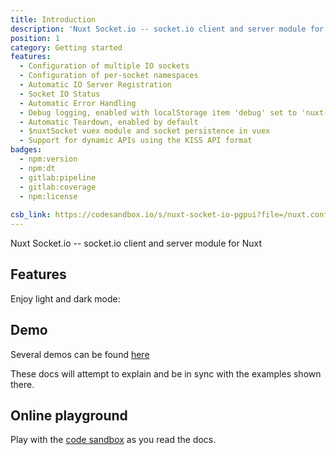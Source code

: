 ```yaml
---
title: Introduction
description: 'Nuxt Socket.io -- socket.io client and server module for Nuxt!'
position: 1
category: Getting started
features:
  - Configuration of multiple IO sockets
  - Configuration of per-socket namespaces
  - Automatic IO Server Registration
  - Socket IO Status
  - Automatic Error Handling
  - Debug logging, enabled with localStorage item 'debug' set to 'nuxt-socket-io'
  - Automatic Teardown, enabled by default
  - $nuxtSocket vuex module and socket persistence in vuex
  - Support for dynamic APIs using the KISS API format
badges:
  - npm:version
  - npm:dt
  - gitlab:pipeline
  - gitlab:coverage
  - npm:license
  
csb_link: https://codesandbox.io/s/nuxt-socket-io-pgpui?file=/nuxt.config.js
---
```


<badges :badges="badges" project="nuxt-socket-io" user="richardeschloss"></badges>

Nuxt Socket.io -- socket.io client and server module for Nuxt

## Features

<base-list :items="features"></base-list>

<p class="flex items-center">Enjoy light and dark mode: <color-switcher class="p-2"></color-switcher></p>

## Demo
Several demos can be found [here](https://nuxt-socket-io.herokuapp.com/)

These docs will attempt to explain and be in sync with the examples shown there. 

## Online playground

Play with the [code sandbox](https://codesandbox.io/s/nuxt-socket-io-pgpui?file=/nuxt.config.js) as you read the docs.
